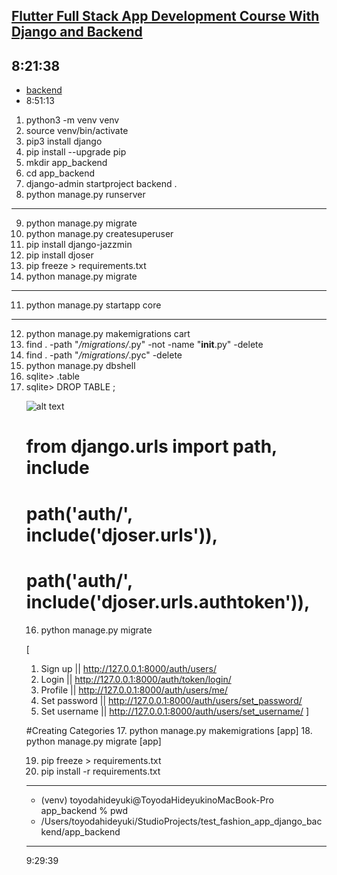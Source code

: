 [Flutter Full Stack App Development Course With Django and Backend](https://www.youtube.com/watch?v=wkqiUR-Dhg0)
---
8:21:38
---
- [backend](..%2F..%2FDownloads%2F2024%2F0000.%20Precode%20files%2Fbackend)
- <Backend> 8:51:13

1. python3 -m venv venv
2. source venv/bin/activate
3. pip3 install django
4. pip install --upgrade pip
5. mkdir app_backend
6. cd app_backend
7. django-admin startproject backend .
8. python manage.py runserver
---
9. python manage.py migrate
10. python manage.py createsuperuser
11. pip install django-jazzmin
12. pip install djoser
19. pip freeze > requirements.txt
20. python manage.py migrate
---
11. python manage.py startapp core

---

12. python manage.py makemigrations cart
13. find . -path "*/migrations/*.py" -not -name "__init__.py" -delete
14. find . -path "*/migrations/*.pyc"  -delete
15. python manage.py dbshell
16. sqlite> .table
17. sqlite> DROP TABLE <table>;

![alt text](image.png)

<!-- REST_FRAMEWORK = {
    'DEFAULT_AUTHENTIFICATION_CLASSES': (
        'rest_framework.authentication.SessionAuthentication',
    )
}
 -->

 <!-- Go to backend >>> urls.py and impot include-->

# from django.urls import path, include

<!-- add the below code at the after [path('admin/', admin.site.urls),] in the urls.py -->

#    path('auth/', include('djoser.urls')),
#   path('auth/', include('djoser.urls.authtoken')),

16. python manage.py migrate

[
1. Sign up || http://127.0.0.1:8000/auth/users/
2. Login || http://127.0.0.1:8000/auth/token/login/
3. Profile || http://127.0.0.1:8000/auth/users/me/
4. Set password || http://127.0.0.1:8000/auth/users/set_password/
5. Set username || http://127.0.0.1:8000/auth/users/set_username/
]

#Creating Categories
17. python manage.py makemigrations [app]
18. python manage.py migrate [app]

19. pip freeze > requirements.txt
20. pip install -r requirements.txt




---
- (venv) toyodahideyuki@ToyodaHideyukinoMacBook-Pro app_backend % pwd
- /Users/toyodahideyuki/StudioProjects/test_fashion_app_django_backend/app_backend
---
9:29:39
